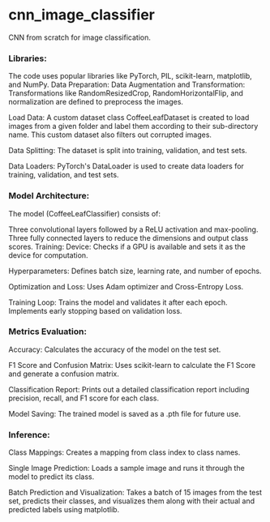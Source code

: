 # cnn_image_classifier
CNN from scratch for image classification.

### Libraries:
The code uses popular libraries like PyTorch, PIL, scikit-learn, matplotlib, and NumPy.
Data Preparation:
Data Augmentation and Transformation: Transformations like RandomResizedCrop, RandomHorizontalFlip, and normalization are defined to preprocess the images.

Load Data: A custom dataset class CoffeeLeafDataset is created to load images from a given folder and label them according to their sub-directory name. This custom dataset also filters out corrupted images.

Data Splitting: The dataset is split into training, validation, and test sets.

Data Loaders: PyTorch's DataLoader is used to create data loaders for training, validation, and test sets.

### Model Architecture:
The model (CoffeeLeafClassifier) consists of:

Three convolutional layers followed by a ReLU activation and max-pooling.
Three fully connected layers to reduce the dimensions and output class scores.
Training:
Device: Checks if a GPU is available and sets it as the device for computation.

Hyperparameters: Defines batch size, learning rate, and number of epochs.

Optimization and Loss: Uses Adam optimizer and Cross-Entropy Loss.

Training Loop: Trains the model and validates it after each epoch. Implements early stopping based on validation loss.

### Metrics Evaluation:
Accuracy: Calculates the accuracy of the model on the test set.

F1 Score and Confusion Matrix: Uses scikit-learn to calculate the F1 Score and generate a confusion matrix.

Classification Report: Prints out a detailed classification report including precision, recall, and F1 score for each class.

Model Saving: The trained model is saved as a .pth file for future use.

### Inference:
Class Mappings: Creates a mapping from class index to class names.

Single Image Prediction: Loads a sample image and runs it through the model to predict its class.

Batch Prediction and Visualization: Takes a batch of 15 images from the test set, predicts their classes, and visualizes them along with their actual and predicted labels using matplotlib.
